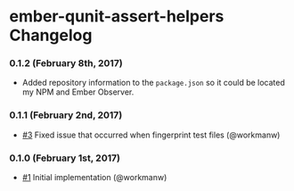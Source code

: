 # ember-qunit-assert-helpers Changelog

### 0.1.2 (February 8th, 2017)

- Added repository information to the `package.json` so it could be located my NPM and Ember Observer.

### 0.1.1 (February 2nd, 2017)

- [#3](https://github.com/workmanw/ember-qunit-assert-helpers/pull/3) Fixed issue that occurred when fingerprint test files (@workmanw)

### 0.1.0 (February 1st, 2017)

- [#1](https://github.com/workmanw/ember-qunit-assert-helpers/pull/1) Initial implementation (@workmanw)
